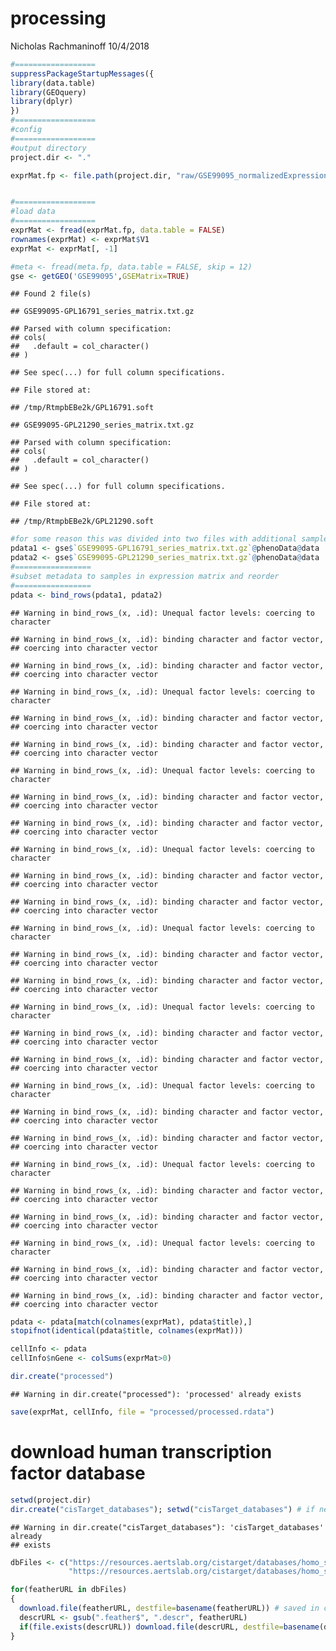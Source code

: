 processing
================
Nicholas Rachmaninoff
10/4/2018

``` r
#==================
suppressPackageStartupMessages({
library(data.table)
library(GEOquery)
library(dplyr)
})
#==================
#config
#==================
#output directory
project.dir <- "."

exprMat.fp <- file.path(project.dir, "raw/GSE99095_normalizedExpression.csv")


#==================
#load data
#==================
exprMat <- fread(exprMat.fp, data.table = FALSE)
rownames(exprMat) <- exprMat$V1
exprMat <- exprMat[, -1]

#meta <- fread(meta.fp, data.table = FALSE, skip = 12)
gse <- getGEO('GSE99095',GSEMatrix=TRUE)
```

    ## Found 2 file(s)

    ## GSE99095-GPL16791_series_matrix.txt.gz

    ## Parsed with column specification:
    ## cols(
    ##   .default = col_character()
    ## )

    ## See spec(...) for full column specifications.

    ## File stored at:

    ## /tmp/RtmpbEBe2k/GPL16791.soft

    ## GSE99095-GPL21290_series_matrix.txt.gz

    ## Parsed with column specification:
    ## cols(
    ##   .default = col_character()
    ## )

    ## See spec(...) for full column specifications.

    ## File stored at:

    ## /tmp/RtmpbEBe2k/GPL21290.soft

``` r
#for some reason this was divided into two files with additional samples
pdata1 <- gse$`GSE99095-GPL16791_series_matrix.txt.gz`@phenoData@data
pdata2 <- gse$`GSE99095-GPL21290_series_matrix.txt.gz`@phenoData@data
#=================
#subset metadata to samples in expression matrix and reorder
#=================
pdata <- bind_rows(pdata1, pdata2)
```

    ## Warning in bind_rows_(x, .id): Unequal factor levels: coercing to character

    ## Warning in bind_rows_(x, .id): binding character and factor vector,
    ## coercing into character vector

    ## Warning in bind_rows_(x, .id): binding character and factor vector,
    ## coercing into character vector

    ## Warning in bind_rows_(x, .id): Unequal factor levels: coercing to character

    ## Warning in bind_rows_(x, .id): binding character and factor vector,
    ## coercing into character vector

    ## Warning in bind_rows_(x, .id): binding character and factor vector,
    ## coercing into character vector

    ## Warning in bind_rows_(x, .id): Unequal factor levels: coercing to character

    ## Warning in bind_rows_(x, .id): binding character and factor vector,
    ## coercing into character vector

    ## Warning in bind_rows_(x, .id): binding character and factor vector,
    ## coercing into character vector

    ## Warning in bind_rows_(x, .id): Unequal factor levels: coercing to character

    ## Warning in bind_rows_(x, .id): binding character and factor vector,
    ## coercing into character vector

    ## Warning in bind_rows_(x, .id): binding character and factor vector,
    ## coercing into character vector

    ## Warning in bind_rows_(x, .id): Unequal factor levels: coercing to character

    ## Warning in bind_rows_(x, .id): binding character and factor vector,
    ## coercing into character vector

    ## Warning in bind_rows_(x, .id): binding character and factor vector,
    ## coercing into character vector

    ## Warning in bind_rows_(x, .id): Unequal factor levels: coercing to character

    ## Warning in bind_rows_(x, .id): binding character and factor vector,
    ## coercing into character vector

    ## Warning in bind_rows_(x, .id): binding character and factor vector,
    ## coercing into character vector

    ## Warning in bind_rows_(x, .id): Unequal factor levels: coercing to character

    ## Warning in bind_rows_(x, .id): binding character and factor vector,
    ## coercing into character vector

    ## Warning in bind_rows_(x, .id): binding character and factor vector,
    ## coercing into character vector

    ## Warning in bind_rows_(x, .id): Unequal factor levels: coercing to character

    ## Warning in bind_rows_(x, .id): binding character and factor vector,
    ## coercing into character vector

    ## Warning in bind_rows_(x, .id): binding character and factor vector,
    ## coercing into character vector

    ## Warning in bind_rows_(x, .id): Unequal factor levels: coercing to character

    ## Warning in bind_rows_(x, .id): binding character and factor vector,
    ## coercing into character vector

    ## Warning in bind_rows_(x, .id): binding character and factor vector,
    ## coercing into character vector

``` r
pdata <- pdata[match(colnames(exprMat), pdata$title),]
stopifnot(identical(pdata$title, colnames(exprMat)))

cellInfo <- pdata
cellInfo$nGene <- colSums(exprMat>0)

dir.create("processed")
```

    ## Warning in dir.create("processed"): 'processed' already exists

``` r
save(exprMat, cellInfo, file = "processed/processed.rdata")
```

download human transcription factor database
============================================

``` r
setwd(project.dir)
dir.create("cisTarget_databases"); setwd("cisTarget_databases") # if needed
```

    ## Warning in dir.create("cisTarget_databases"): 'cisTarget_databases' already
    ## exists

``` r
dbFiles <- c("https://resources.aertslab.org/cistarget/databases/homo_sapiens/hg19/refseq_r45/mc9nr/gene_based/hg19-500bp-upstream-7species.mc9nr.feather",
             "https://resources.aertslab.org/cistarget/databases/homo_sapiens/hg19/refseq_r45/mc9nr/gene_based/hg19-tss-centered-10kb-7species.mc9nr.feather")

for(featherURL in dbFiles)
{
  download.file(featherURL, destfile=basename(featherURL)) # saved in current dir
  descrURL <- gsub(".feather$", ".descr", featherURL)
  if(file.exists(descrURL)) download.file(descrURL, destfile=basename(descrURL))
}
```
